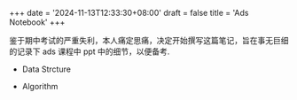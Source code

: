 +++
date = '2024-11-13T12:33:30+08:00'
draft = false
title = 'Ads Notebook'
+++

鉴于期中考试的严重失利，本人痛定思痛，决定开始撰写这篇笔记，旨在事无巨细的记录下 ads 课程中 ppt 中的细节，以便备考.

- Data Strcture 

- Algorithm
